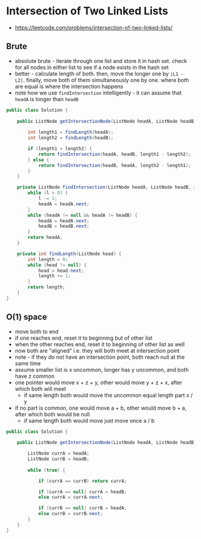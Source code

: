 # Intersection of Two Linked Lists

- https://leetcode.com/problems/intersection-of-two-linked-lists/

## Brute

- absolute brute - iterate through one list and store it in hash set. check for all nodes in either list to see if a node exists in the hash set
- better - calculate length of both. then, move the longer one by `|L1 - L2|`. finally, move both of them simultaneously one by one. where both are equal is where the intersection happens
- note how we use `findIntersection` intelligently - it can assume that `headA` is longer than `headB`

```java
public class Solution {
    
    public ListNode getIntersectionNode(ListNode headA, ListNode headB) {
        
        int length1 = findLength(headA);
        int length2 = findLength(headB);

        if (length1 > length2) {
            return findIntersection(headA, headB, length1 - length2);
        } else {
            return findIntersection(headB, headA, length2 - length1);
        }
    }

    private ListNode findIntersection(ListNode headA, ListNode headB, int l) {
        while (l > 0) {
            l -= 1;
            headA = headA.next;
        }
        while (headA != null && headA != headB) {
            headA = headA.next;
            headB = headB.next;
        }
        return headA;
    }

    private int findLength(ListNode head) {
        int length = 0;
        while (head != null) {
            head = head.next;
            length += 1;
        }
        return length;
    }
}
```

## O(1) space

- move both to end
- if one reaches end, reset it to beginning but of other list
- when the other reaches end, reset it to beginning of other list as well
- now both are "aligned" i.e. they will both meet at intersection point
- note - if they do not have an intersection point, both reach null at the same time
- assume smaller list is x uncommon, longer has y uncommon, and both have z common
- one pointer would move x + z + y, other would move y + z + x, after which both will meet
  - if same length both would move the uncommon equal length part x / y
- if no part is common, one would move a + b, other would move b + a, after which both would be null
  - if same length both would move just move once a / b

```java
public class Solution {
    
    public ListNode getIntersectionNode(ListNode headA, ListNode headB) {

        ListNode currA = headA;
        ListNode currB = headB;
        
        while (true) {

            if (currA == currB) return currA;

            if (currA == null) currA = headB;
            else currA = currA.next;

            if (currB == null) currB = headA;
            else currB = currB.next;
        }
    }
}
```
